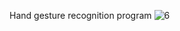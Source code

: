 Hand gesture recognition program
![6](https://user-images.githubusercontent.com/75853990/143034760-c6096464-98dd-4b27-b967-42d810975526.png)
